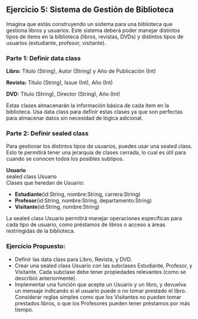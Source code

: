 ## Ejercicio 5: Sistema de Gestión de Biblioteca

Imagina que estás construyendo un sistema para una biblioteca que gestiona libros y usuarios. Este sistema deberá poder manejar distintos tipos de items en la biblioteca (libros, revistas, DVDs) y distintos tipos de usuarios (estudiante, profesor, visitante).

### Parte 1: Definir data class

**Libro:** Título (String), Autor (String) y Año de Publicación (Int)

**Revista:** Título (String), Issue (Int), Año (Int)

**DVD:** Título (String), Director (String), Año (Int)

Estas clases almacenarán la información básica de cada ítem en la biblioteca. Usa data class para definir estas clases ya que son perfectas para almacenar datos sin necesidad de lógica adicional.

### Parte 2: Definir sealed class

Para gestionar los distintos tipos de usuarios, puedes usar una sealed class. Esto te permitirá tener una jerarquía de clases cerrada, lo cual es útil para cuando se conocen todos los posibles subtipos.

**Usuario**  
sealed class Usuario  
Clases que heredan de Usuario:
- **Estudiante**(id:String, nombre:String, carrera:String)
- **Profesor**(id:String, nombre:String, departamento:String)
- **Visitante**(id:String, nombre:String)

La sealed class Usuario permitirá manejar operaciones específicas para cada tipo de usuario, como préstamos de libros o acceso a áreas restringidas de la biblioteca.

### Ejercicio Propuesto:

- Definir las data class para Libro, Revista, y DVD.
- Crear una sealed class Usuario con las subclases Estudiante, Profesor, y Visitante. Cada subclase debe tener propiedades relevantes (como se describió anteriormente).
- Implementar una función que acepte un Usuario y un libro, y devuelva un mensaje indicando si el usuario puede o no tomar prestado el libro. Considerar reglas simples como que los Visitantes no pueden tomar prestados libros, o que los Profesores pueden tener préstamos por más tiempo.
